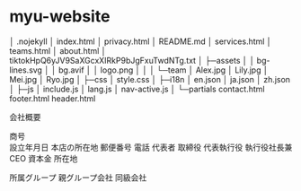 # myu-website
│  .nojekyll
│  index.html
│  privacy.html
│  README.md
│  services.html
│  teams.html
│  about.html
│  tiktokHpQ6yJV9SaXGcxXIRkP9bJgFxuTwdNTg.txt
│
├─assets
│  │  bg-lines.svg
│  │  bg.avif
│  │  logo.png
│  │
│  └─team
│          Alex.jpg
│          Lily.jpg
│          Mei.jpg
│          Ryo.jpg
│
├─css
│      style.css
│
├─i18n
│      en.json
│      ja.json
│      zh.json
│
├─js
│      include.js
│      lang.js
│      nav-active.js
│
└─partials
        contact.html
        footer.html
        header.html



会社概要

商号	
設立年月日
本店の所在地	郵便番号 
電話 
代表者	取締役
代表執行役 執行役社長兼CEO
資本金
所在地

所属グループ
親グループ会社
同級会社